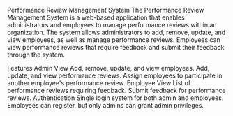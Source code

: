 Performance Review Management System
The Performance Review Management System is a web-based application that enables administrators and employees to manage performance reviews within an organization. The system allows administrators to add, remove, update, and view employees, as well as manage performance reviews. Employees can view performance reviews that require feedback and submit their feedback through the system.


Features
Admin View
Add, remove, update, and view employees.
Add, update, and view performance reviews.
Assign employees to participate in another employee's performance review.
Employee View
List of performance reviews requiring feedback.
Submit feedback for performance reviews.
Authentication
Single login system for both admin and employees.
Employees can register, but only admins can grant admin privileges.
